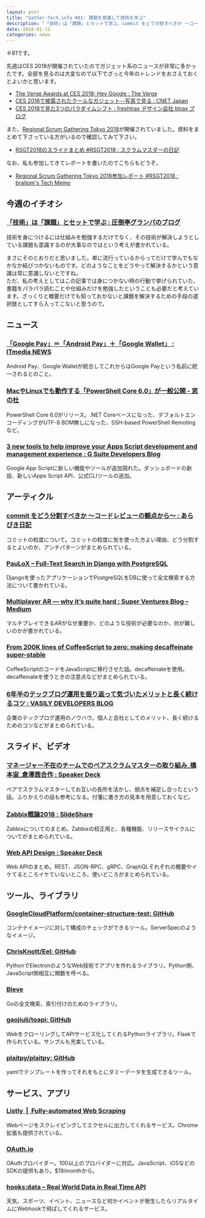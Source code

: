 ```yaml
---
layout: post
title: "Gather-Tech.info #81: 課題を意識して技術を学ぶ"
description: "「技術」は「課題」とセットで学ぶ、commit をどう分割すべきか 〜コードレビューの観点から〜 など"
date: 2018-01-15
categories: news
---
```


＃81です。

先週はCES 2018が開催されていたのでガジェット系のニュースが非常に多かったです。全部を見るのは大変なので以下でざっと今年のトレンドをおさえておくとよいかと思います。

- [The Verge Awards at CES 2018: Hey Google : The Verge](https://www.theverge.com/2018/1/11/16879548/verge-ces-2018-awards-best-tv-laptop-gaming-car-device)
- [CES 2018で披露されたクールなガジェット--写真で見る : CNET Japan](https://japan.cnet.com/article/35112899/)
- [CES 2018で見た3つのパラダイムシフト : freshtrax  デザイン会社 btrax ブログ](http://blog.btrax.com/jp/2018/01/15/ces-2018/)

また、[Regional Scrum Gathering Tokyo 2018](https://2018.scrumgatheringtokyo.org/)が開催されていました。資料をまとめて下さっている方がいるので確認してみて下さい。

- [RSGT2018のスライドまとめ #RSGT2018 : スクラムマスダーの日記](http://scrummasudar.hatenablog.com/entry/2018/01/11/235208)

なお、私も参加してきてレポートを書いたのでこちらもどうぞ。

- [Regional Scrum Gathering Tokyo 2018参加レポート #RSGT2018 : braitom's Tech Memo](http://braitom.hatenablog.com/entry/2018/01/14/014634)

## 今週のイチオシ

### [「技術」は「課題」とセットで学ぶ : 圧倒亭グランパのブログ](http://at-grandpa.hatenablog.jp/entry/2018/01/10/031403)

技術を身につけるには仕組みを勉強するだけでなく、その技術が解決しようとしている課題も意識するのが大事なのではという考えが書かれている。

まさにそのとおりだと思いました。単に流行っているからってだけで学んでもなかなか結びつかないものです。どのようなことをどうやって解決するかという意識は常に意識しないとですね。  
ただ、私の考えとしてはこの記事では身につかない時の行動で挙げられていた、書籍をパラパラ読むことや仕組みだけを勉強したということも必要だと考えています。ざっくりと概要だけでも知っておかないと課題を解決するための手段の選択肢としてすら入ってこないと思うので。

## ニュース

### [「Google Pay」＝「Android Pay」＋「Google Wallet」 : ITmedia NEWS](http://www.itmedia.co.jp/news/articles/1801/09/news060.html)

Android Pay、Google Walletが統合してこれからはGoogle Payという名前に統一されるとのこと。

### [MacやLinuxでも動作する「PowerShell Core 6.0」が一般公開 - 窓の杜](https://forest.watch.impress.co.jp/docs/news/1100633.html)

PowerShell Core 6.0がリリース。.NET Coreベースになった、デフォルトエンコーディングがUTF-8 BOM無しになった、SSH-based PowerShell Remotingなど。

### [3 new tools to help improve your Apps Script development and management experience : G Suite Developers Blog](https://gsuite-developers.googleblog.com/2018/01/three-new-tools-to-help-improve-your.html)

Google App Scriptに新しい機能やツールが追加競れた。ダッシュボードの新設、新しいApps Script API、公式CLIツールの追加。

## アーティクル

### [commit をどう分割すべきか 〜コードレビューの観点から〜 : あらびき日記](https://abicky.net/2018/01/09/075041/)

コミットの粒度について。コミットの粒度に気を使った方よい理由、どう分割するとよいのか、アンチパターンがまとめられている。

### [PauLoX – Full-Text Search in Django with PostgreSQL](http://www.paulox.net/2017/12/22/full-text-search-in-django-with-postgresql/)

Djangoを使ったアプリケーションでPostgreSQLをDBに使って全文検索する方法について書かれている。

### [Multiplayer AR — why it’s quite hard : Super Ventures Blog – Medium](https://medium.com/super-ventures-blog/multiplayer-ar-why-its-quite-hard-43efdb378418)

マルチプレイできるARがなぜ重要か、どのような技術が必要なのか、何が難しいのかが書かれている。

### [From 200K lines of CoffeeScript to zero: making decaffeinate super-stable](https://benchling.engineering/from-200k-lines-of-coffeescript-to-zero-making-decaffeinate-super-stable-4de0ca68d9bc)

CoffeeScriptのコードをJavaScriptに移行させた話。decaffeinateを使用。decaffeinateを使うときの注意点などがまとめられている。

### [6年半のテックブログ運用を振り返って気づいたメリットと長く続けるコツ : VASILY DEVELOPERS BLOG](http://tech.vasily.jp/entry/techblog6years)

企業のテックブログ運用のノウハウ。個人と会社としてのメリット、長く続けるためのコツなどがまとめられている。

## スライド、ビデオ

### [マネージャー不在のチームでのペアスクラムマスターの取り組み_橋本宙_倉澤茜合作 : Speaker Deck](https://speakerdeck.com/kurasawanko/maneziyabu-zai-falsetimudefalsepeasukuramumasutafalsequ-rizu-mi-qiao-ben-zhou-cang-ze-qian-he-zuo)

ペアでスクラムマスターしてお互いの長所を活かし、弱点を補足し合ったという話。ふりかえりの話も参考になる。付箋に書き方の見本を用意しておくなど。

### [Zabbix概論2018 : SlideShare](https://www.slideshare.net/qryuu/zabbix2018)

Zabbixについてのまとめ。Zabbixの校正用と、各種機能、リリースサイクルについてがまとめられている。

### [Web API Design : Speaker Deck](https://speakerdeck.com/petitviolet/web-api-design)

Web APIのまとめ。REST、JSON-RPC、gRPC、GraphQLそれぞれの概要やイケてるところイケていないところ、使いどころがまとめられている。

## ツール、ライブラリ

### [GoogleCloudPlatform/container-structure-test: GitHub](https://github.com/GoogleCloudPlatform/container-structure-test)

コンテナイメージに対して構成のチェックができるツール。ServerSpecのようなイメージ。

### [ChrisKnott/Eel: GitHub](https://github.com/ChrisKnott/Eel)

PythonでElectronのようなWeb技術でアプリを作れるライブラリ。Python側、JavaScript側相互に関数を呼べる。

### [Bleve](http://www.blevesearch.com/)

Goの全文検索、索引付けのためのライブラリ。

### [gaojiuli/toapi: GitHub](https://github.com/gaojiuli/toapi/)

WebをクローリングしてAPIサービス化してくれるPythonライブラリ。Flaskで作られている。サンプルも充実している。

### [plaitpy/plaitpy: GitHub](https://github.com/plaitpy/plaitpy)

yamlでテンプレートを作ってそれをもとにダミーデータを生成できるツール。

## サービス、アプリ

### [Listly  |  Fully-automated Web Scraping](https://www.listly.io/)

Webページをスクレイピングしてエクセルに出力してくれるサービス。Chrome拡張も提供されている。

### [OAuth.io](https://oauth.io/)

OAuthプロバイダー。100以上のプロバイダーに対応。JavaScript、iOSなどのSDKの提供もあり。$19/monthから。

### [hooks:data – Real World Data in Real Time API](https://data.hooks.co/)

天気、スポーツ、イベント、ニュースなど何かイベントが発生したらリアルタイムにWebhookで飛ばしてくれるサービス。
